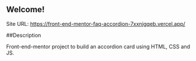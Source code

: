 ## Welcome!

Site URL: https://front-end-mentor-faq-accordion-7xxnjgqeb.vercel.app/

##Description

Front-end-mentor project to build an accordion card using HTML, CSS and JS.
